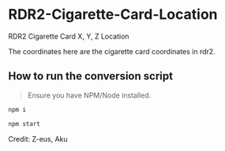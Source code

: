 # RDR2-Cigarette-Card-Location
RDR2 Cigarette Card X, Y, Z Location

The coordinates here are the cigarette card coordinates in rdr2.


## How to run the conversion script
> Ensure you have NPM/Node installed.

```sh
npm i
```

```sh
npm start
```

Credit: Z-eus, Aku
